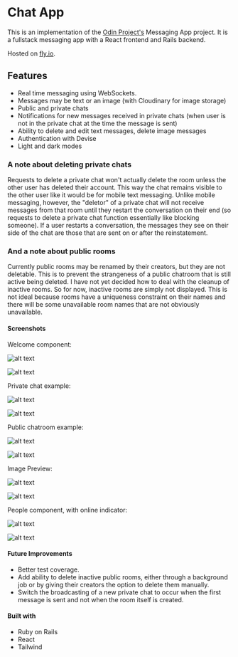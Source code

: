 # Chat App

This is an implementation of the [Odin Project's](https://www.theodinproject.com) Messaging App project. It is a fullstack messaging app with a React frontend and Rails backend.

Hosted on [fly.io](https://dawn-sound-3814.fly.dev/).

## Features

- Real time messaging using WebSockets.
- Messages may be text or an image (with Cloudinary for image storage)
- Public and private chats
- Notifications for new messages received in private chats (when user is not in the private chat at the time the message is sent)
- Ability to delete and edit text messages, delete image messages
- Authentication with Devise
- Light and dark modes

### A note about deleting private chats

Requests to delete a private chat won't actually delete the room unless the other user has deleted their account. This way the chat remains visible to the other user like it would be for mobile text messaging. Unlike mobile messaging, however, the "deletor" of a private chat will not receive messages from that room until they restart the conversation on their end (so requests to delete a private chat function essentially like blocking someone). If a user restarts a conversation, the messages they see on their side of the chat are those that are sent on or after the reinstatement.

### And a note about public rooms

Currently public rooms may be renamed by their creators, but they are not deletable. This is to prevent the strangeness of a public chatroom that is still active being deleted. I have not yet decided how to deal with the cleanup of inactive rooms. So for now, inactive rooms are simply not displayed. This is not ideal because rooms have a uniqueness constraint on their names and there will be some unavailable room names that are not obviously unavailable.

#### Screenshots

Welcome component:

![alt text](screenshots/welcome_light.png "welcome screen light")

![alt text](screenshots/welcome_dark.png "welcome screen dark")

Private chat example:

![alt text](screenshots/private_chat_light.png "private chat light")

![alt text](screenshots/private_chat_dark.png "private chat dark")

Public chatroom example:

![alt text](screenshots/chatroom_light.png "public chat light")

![alt text](screenshots/chatroom_dark.png "public chat dark")

Image Preview: 

![alt text](screenshots/image_preview_light.png "image preview light")

![alt text](screenshots/image_preview_dark.png "image preview dark")

People component, with online indicator:

![alt text](screenshots/people_light.png "people light")

![alt text](screenshots/people_dark.png "people dark")

#### Future Improvements

- Better test coverage.
- Add ability to delete inactive public rooms, either through a background job or by giving their creators the option to delete them manually.
- Switch the broadcasting of a new private chat to occur when the first message is sent and not when the room itself is created.

#### Built with

- Ruby on Rails
- React
- Tailwind
